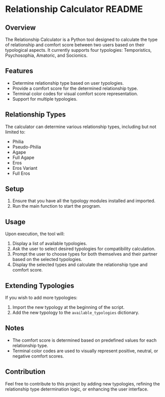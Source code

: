 # Relationship Calculator README

## Overview
The Relationship Calculator is a Python tool designed to calculate the type of relationship and comfort score between two users based on their typological aspects. It currently supports four typologies: Temporistics, Psychosophia, Amatoric, and Socionics.

## Features
- Determine relationship type based on user typologies.
- Provide a comfort score for the determined relationship type.
- Terminal color codes for visual comfort score representation.
- Support for multiple typologies.
  
## Relationship Types
The calculator can determine various relationship types, including but not limited to:
- Philia
- Pseudo-Philia
- Agape
- Full Agape
- Eros
- Eros Variant
- Full Eros

## Setup
1. Ensure that you have all the typology modules installed and imported.
2. Run the main function to start the program.

## Usage
Upon execution, the tool will:
1. Display a list of available typologies.
2. Ask the user to select desired typologies for compatibility calculation.
3. Prompt the user to choose types for both themselves and their partner based on the selected typologies.
4. Display the selected types and calculate the relationship type and comfort score.

## Extending Typologies
If you wish to add more typologies:
1. Import the new typology at the beginning of the script.
2. Add the new typology to the `available_typologies` dictionary.

## Notes
- The comfort score is determined based on predefined values for each relationship type.
- Terminal color codes are used to visually represent positive, neutral, or negative comfort scores.

## Contribution
Feel free to contribute to this project by adding new typologies, refining the relationship type determination logic, or enhancing the user interface.